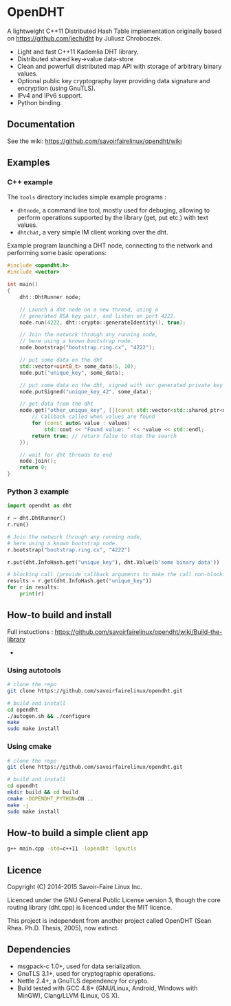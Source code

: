 OpenDHT
===
A lightweight C++11 Distributed Hash Table implementation originally based on https://github.com/jech/dht by Juliusz Chroboczek.

 * Light and fast C++11 Kademlia DHT library.
 * Distributed shared key->value data-store
 * Clean and powerfull distributed map API with storage of arbitrary binary values. 
 * Optional public key cryptography layer providing data signature and encryption (using GnuTLS).
 * IPv4 and IPv6 support.
 * Python binding.

Documentation
-
See the wiki: <https://github.com/savoirfairelinux/opendht/wiki>

Examples
-
### C++ example
The `tools` directory includes simple example programs :
* `dhtnode`, a command line tool, mostly used for debuging, allowing to perform operations supported by the library (get, put etc.) with text values.
* `dhtchat`, a very simple IM client working over the dht.

Example program launching a DHT node, connecting to the network and performing some basic operations:
```c++
#include <opendht.h>
#include <vector>

int main()
{
    dht::DhtRunner node;

    // Launch a dht node on a new thread, using a
    // generated RSA key pair, and listen on port 4222.
    node.run(4222, dht::crypto::generateIdentity(), true);

    // Join the network through any running node,
    // here using a known bootstrap node.
    node.bootstrap("bootstrap.ring.cx", "4222");

    // put some data on the dht
    std::vector<uint8_t> some_data(5, 10);
    node.put("unique_key", some_data);

    // put some data on the dht, signed with our generated private key
    node.putSigned("unique_key_42", some_data);

    // get data from the dht
    node.get("other_unique_key", [](const std::vector<std::shared_ptr<dht::Value>>& values) {
        // Callback called when values are found
        for (const auto& value : values)
            std::cout << "Found value: " << *value << std::endl;
        return true; // return false to stop the search
    });

    // wait for dht threads to end
    node.join();
    return 0;
}
```
### Python 3 example
```python
import opendht as dht

r = dht.DhtRunner()
r.run()

# Join the network through any running node,
# here using a known bootstrap node.
r.bootstrap("bootstrap.ring.cx", "4222")

r.put(dht.InfoHash.get("unique_key"), dht.Value(b'some binary data'))

# blocking call (provide callback arguments to make the call non-blocking)
results = r.get(dht.InfoHash.get("unique_key"))
for r in results:
    print(r)
```

## How-to build and install

Full instuctions : <https://github.com/savoirfairelinux/opendht/wiki/Build-the-library>

-
### Using autotools

```bash
# clone the repo
git clone https://github.com/savoirfairelinux/opendht.git

# build and install
cd opendht
./autogen.sh && ./configure
make
sudo make install
```
### Using cmake

```bash
# clone the repo
git clone https://github.com/savoirfairelinux/opendht.git

# build and install
cd opendht
mkdir build && cd build
cmake -DOPENDHT_PYTHON=ON ..
make -j
sudo make install
```

How-to build a simple client app
-
```bash
g++ main.cpp -std=c++11 -lopendht -lgnutls
```

Licence
-
Copyright (C) 2014-2015 Savoir-Faire Linux Inc.

Licenced under the GNU General Public License version 3, though the core routing library (dht.cpp) is licenced under the MIT licence.

This project is independent from another project called OpenDHT (Sean Rhea. Ph.D. Thesis, 2005), now extinct.

Dependencies
-
- msgpack-c 1.0+, used for data serialization.
- GnuTLS 3.1+, used for cryptographic operations.
- Nettle 2.4+, a GnuTLS dependency for crypto.
- Build tested with GCC 4.8+ (GNU/Linux, Android, Windows with MinGW), Clang/LLVM (Linux, OS X).

